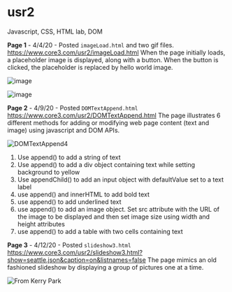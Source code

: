 # usr2
Javascript, CSS, HTML lab, DOM

**Page 1** - 4/4/20 - Posted `imageLoad.html` and two gif files.
https://www.core3.com/usr2/imageLoad.html
When the page initially loads, a placeholder image is displayed, along with a button. When the button is clicked, the placeholder is replaced by hello world image.

![image](https://user-images.githubusercontent.com/103004352/161812904-667e8586-e1fa-4a60-9314-e5b87285b9ae.png)

![image](https://user-images.githubusercontent.com/103004352/161812976-54436e6a-ef24-405f-9392-2be6cdb95ce2.png)

**Page 2** - 4/9/20 - Posted `DOMTextAppend.html`
https://www.core3.com/usr2/DOMTextAppend.html
The page illustrates 6 different methods for adding or modifying web page content (text and image) using javascript and DOM APIs.

![DOMTextAppend4](https://user-images.githubusercontent.com/103004352/162637203-993b180c-5340-43cf-b27d-e2e6da9c5729.png)

1. Use append() to add a string of text
2. Use append() to add a div object containing text while setting background to yellow 
3. Use appendChild() to add an input object with defaultValue set to a text label
4. use append() and innerHTML to add bold text
5. use append() to add underlined text
6. use append() to add an image object. Set src attribute with the URL of the image to be displayed and then set image size using width and height attributes
7. use append() to add a table with two cells containing text

**Page 3** - 4/12/20 - Posted `slideshow3.html` 
https://www.core3.com/usr2/slideshow3.html?show=seattle.json&caption=on&listnames=false 
The page mimics an old fashioned slideshow by displaying a group of pictures one at a time.

![From Kerry Park](https://user-images.githubusercontent.com/103004352/163073395-daf1e0a1-8b5b-43d1-a3f1-3f031e4fb50c.png)

